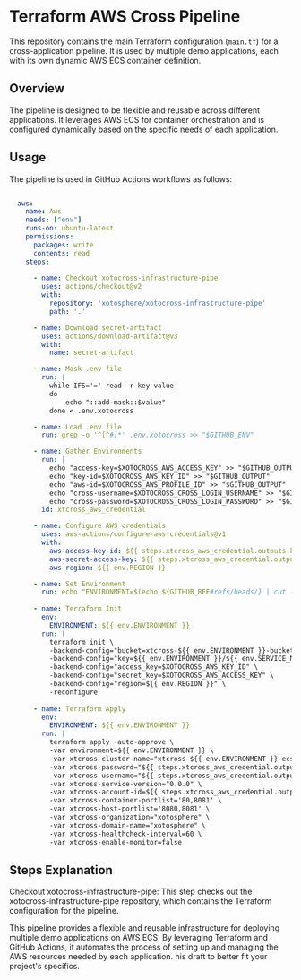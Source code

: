 # Terraform AWS Cross Pipeline

This repository contains the main Terraform configuration (`main.tf`) for a cross-application pipeline. It is used by multiple demo applications, each with its own dynamic AWS ECS container definition.

## Overview

The pipeline is designed to be flexible and reusable across different applications. It leverages AWS ECS for container orchestration and is configured dynamically based on the specific needs of each application.

## Usage

The pipeline is used in GitHub Actions workflows as follows:

```yaml

  aws:
    name: Aws
    needs: ["env"]
    runs-on: ubuntu-latest
    permissions:
      packages: write
      contents: read
    steps:
      
      - name: Checkout xotocross-infrastructure-pipe
        uses: actions/checkout@v2
        with:
          repository: 'xotosphere/xotocross-infrastructure-pipe'
          path: '.'

      - name: Download secret-artifact
        uses: actions/download-artifact@v3
        with:
          name: secret-artifact

      - name: Mask .env file
        run: |
          while IFS='=' read -r key value
          do
              echo "::add-mask::$value"
          done < .env.xotocross

      - name: Load .env file
        run: grep -o '^[^#]*' .env.xotocross >> "$GITHUB_ENV"

      - name: Gather Environments
        run: |
          echo "access-key=$XOTOCROSS_AWS_ACCESS_KEY" >> "$GITHUB_OUTPUT"
          echo "key-id=$XOTOCROSS_AWS_KEY_ID" >> "$GITHUB_OUTPUT"
          echo "aws-id=$XOTOCROSS_AWS_PROFILE_ID" >> "$GITHUB_OUTPUT"
          echo "cross-username=$XOTOCROSS_CROSS_LOGIN_USERNAME" >> "$GITHUB_OUTPUT"
          echo "cross-password=$XOTOCROSS_CROSS_LOGIN_PASSWORD" >> "$GITHUB_OUTPUT"
        id: xtcross_aws_credential

      - name: Configure AWS credentials
        uses: aws-actions/configure-aws-credentials@v1
        with:
          aws-access-key-id: ${{ steps.xtcross_aws_credential.outputs.key-id }}
          aws-secret-access-key: ${{ steps.xtcross_aws_credential.outputs.access-key }}
          aws-region: ${{ env.REGION }}

      - name: Set Environment
        run: echo "ENVIRONMENT=$(echo ${GITHUB_REF#refs/heads/} | cut -d'/' -f 2)" >> $GITHUB_ENV
          
      - name: Terraform Init
        env:
          ENVIRONMENT: ${{ env.ENVIRONMENT }}
        run: |
          terraform init \
          -backend-config="bucket=xtcross-${{ env.ENVIRONMENT }}-bucket" \
          -backend-config="key=${{ env.ENVIRONMENT }}/${{ env.SERVICE_NAME }}/${{ env.SERVICE_NAME }}.tfstate" \
          -backend-config="access_key=$XOTOCROSS_AWS_KEY_ID" \
          -backend-config="secret_key=$XOTOCROSS_AWS_ACCESS_KEY" \
          -backend-config="region=${{ env.REGION }}" \
          -reconfigure
      
      - name: Terraform Apply
        env:
          ENVIRONMENT: ${{ env.ENVIRONMENT }}
        run: |
          terraform apply -auto-approve \
          -var environment=${{ env.ENVIRONMENT }} \
          -var xtcross-cluster-name="xtcross-${{ env.ENVIRONMENT }}-ecs" \
          -var xtcross-password="${{ steps.xtcross_aws_credential.outputs.cross-password }}" \
          -var xtcross-username="${{ steps.xtcross_aws_credential.outputs.cross-username }}" \
          -var xtcross-service-version="0.0.0" \
          -var xtcross-account-id=${{ steps.xtcross_aws_credential.outputs.aws-id }} \
          -var xtcross-container-portlist='80,8081' \
          -var xtcross-host-portlist='8080,8081' \
          -var xtcross-organization="xotosphere" \
          -var xtcross-domain-name="xotosphere" \
          -var xtcross-healthcheck-interval=60 \
          -var xtcross-enable-monitor=false
```

## Steps Explanation

Checkout xotocross-infrastructure-pipe: This step checks out the xotocross-infrastructure-pipe repository, which contains the Terraform configuration for the pipeline.

This pipeline provides a flexible and reusable infrastructure for deploying multiple demo applications on AWS ECS. By leveraging Terraform and GitHub Actions, it automates the process of setting up and managing the AWS resources needed by each application.
his draft to better fit your project's specifics.
